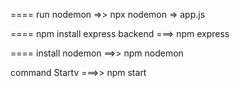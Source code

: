 ==== run nodemon =>> npx nodemon <name-file>=> app.js

==== npm install express backend ===> npm express

==== install nodemon ==>> npm nodemon

command Startv ===>> npm start

